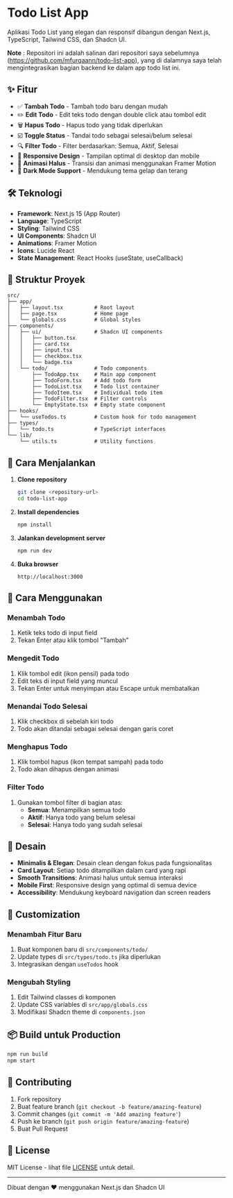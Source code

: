 # Todo List App

Aplikasi Todo List yang elegan dan responsif dibangun dengan Next.js, TypeScript, Tailwind CSS, dan Shadcn UI.

**Note** :  Repositori ini adalah salinan dari repositori saya sebelumnya (https://github.com/mfurqaann/todo-list-app), yang di dalamnya saya telah mengintegrasikan bagian backend ke dalam app todo list ini.

## ✨ Fitur

- ✅ **Tambah Todo** - Tambah todo baru dengan mudah
- ✏️ **Edit Todo** - Edit teks todo dengan double click atau tombol edit
- 🗑️ **Hapus Todo** - Hapus todo yang tidak diperlukan
- ☑️ **Toggle Status** - Tandai todo sebagai selesai/belum selesai
- 🔍 **Filter Todo** - Filter berdasarkan: Semua, Aktif, Selesai
- 📱 **Responsive Design** - Tampilan optimal di desktop dan mobile
- 🎨 **Animasi Halus** - Transisi dan animasi menggunakan Framer Motion
- 🌙 **Dark Mode Support** - Mendukung tema gelap dan terang

## 🛠️ Teknologi

- **Framework**: Next.js 15 (App Router)
- **Language**: TypeScript
- **Styling**: Tailwind CSS
- **UI Components**: Shadcn UI
- **Animations**: Framer Motion
- **Icons**: Lucide React
- **State Management**: React Hooks (useState, useCallback)

## 📁 Struktur Proyek

```
src/
├── app/
│   ├── layout.tsx          # Root layout
│   ├── page.tsx            # Home page
│   └── globals.css         # Global styles
├── components/
│   ├── ui/                 # Shadcn UI components
│   │   ├── button.tsx
│   │   ├── card.tsx
│   │   ├── input.tsx
│   │   ├── checkbox.tsx
│   │   └── badge.tsx
│   └── todo/               # Todo components
│       ├── TodoApp.tsx     # Main app component
│       ├── TodoForm.tsx    # Add todo form
│       ├── TodoList.tsx    # Todo list container
│       ├── TodoItem.tsx    # Individual todo item
│       ├── TodoFilter.tsx  # Filter controls
│       └── EmptyState.tsx  # Empty state component
├── hooks/
│   └── useTodos.ts         # Custom hook for todo management
├── types/
│   └── todo.ts             # TypeScript interfaces
└── lib/
    └── utils.ts            # Utility functions
```

## 🚀 Cara Menjalankan

1. **Clone repository**
   ```bash
   git clone <repository-url>
   cd todo-list-app
   ```

2. **Install dependencies**
   ```bash
   npm install
   ```

3. **Jalankan development server**
   ```bash
   npm run dev
   ```

4. **Buka browser**
   ```
   http://localhost:3000
   ```

## 📱 Cara Menggunakan

### Menambah Todo
1. Ketik teks todo di input field
2. Tekan Enter atau klik tombol "Tambah"

### Mengedit Todo
1. Klik tombol edit (ikon pensil) pada todo
2. Edit teks di input field yang muncul
3. Tekan Enter untuk menyimpan atau Escape untuk membatalkan

### Menandai Todo Selesai
1. Klik checkbox di sebelah kiri todo
2. Todo akan ditandai sebagai selesai dengan garis coret

### Menghapus Todo
1. Klik tombol hapus (ikon tempat sampah) pada todo
2. Todo akan dihapus dengan animasi

### Filter Todo
1. Gunakan tombol filter di bagian atas:
   - **Semua**: Menampilkan semua todo
   - **Aktif**: Hanya todo yang belum selesai
   - **Selesai**: Hanya todo yang sudah selesai

## 🎨 Desain

- **Minimalis & Elegan**: Desain clean dengan fokus pada fungsionalitas
- **Card Layout**: Setiap todo ditampilkan dalam card yang rapi
- **Smooth Transitions**: Animasi halus untuk semua interaksi
- **Mobile First**: Responsive design yang optimal di semua device
- **Accessibility**: Mendukung keyboard navigation dan screen readers

## 🔧 Customization

### Menambah Fitur Baru
1. Buat komponen baru di `src/components/todo/`
2. Update types di `src/types/todo.ts` jika diperlukan
3. Integrasikan dengan `useTodos` hook

### Mengubah Styling
1. Edit Tailwind classes di komponen
2. Update CSS variables di `src/app/globals.css`
3. Modifikasi Shadcn theme di `components.json`

## 📦 Build untuk Production

```bash
npm run build
npm start
```

## 🤝 Contributing

1. Fork repository
2. Buat feature branch (`git checkout -b feature/amazing-feature`)
3. Commit changes (`git commit -m 'Add amazing feature'`)
4. Push ke branch (`git push origin feature/amazing-feature`)
5. Buat Pull Request

## 📄 License

MIT License - lihat file [LICENSE](LICENSE) untuk detail.

---

Dibuat dengan ❤️ menggunakan Next.js dan Shadcn UI
